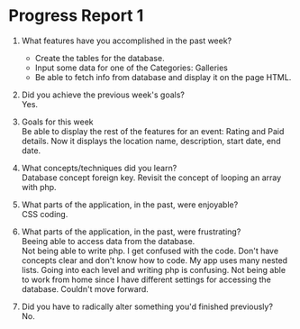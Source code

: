 Progress Report 1
=================  


1. What features have you accomplished in the past week?
	-	Create the tables for the database.
	-	Input some data for one of the Categories: Galleries
	-	Be able to fetch info from database and display it on the page HTML.  
	
2.	Did you achieve the previous week's goals?  
	Yes.  
	
3.	Goals for this week  
	Be able to display the rest of the features for an event: Rating and Paid details.
	Now it displays the location name, description, start date, end date.   
	
4.	What concepts/techniques did you learn?  
	Database concept foreign key.
	Revisit the concept of looping an array with php.  
	
5.	What parts of the application, in the past, were enjoyable?  
	CSS coding.  
	
6.	What parts of the application, in the past, were frustrating?  
	Beeing able to access data from the database.  	
	Not being able to write php. I get confused with the code. Don't have concepts clear and don't know how to code.
	My app uses many nested lists. Going into each level and writing php is confusing.
	Not being able to work from home since I have different settings for accessing the database. Couldn't move forward.  
	
7.	Did you have to radically alter something you'd finished previously?  
	No.
	

	